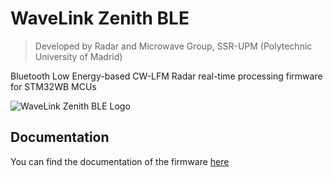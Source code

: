# WaveLink Zenith BLE
> Developed by Radar and Microwave Group, SSR-UPM (Polytechnic University of Madrid)

Bluetooth Low Energy-based CW-LFM Radar real-time processing firmware for STM32WB MCUs

![WaveLink Zenith BLE Logo](https://research.marquitos.space/social/wavelink_zenithble_logo.png)

## Documentation
You can find the documentation of the firmware [here](https://oa.upm.es/72500/3/TFG_MARCOS_GOMEZ_BRACAMONTE.pdf#Radar%20system%20documentation)
